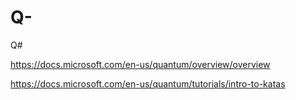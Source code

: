 # Q-
Q#

https://docs.microsoft.com/en-us/quantum/overview/overview

https://docs.microsoft.com/en-us/quantum/tutorials/intro-to-katas
